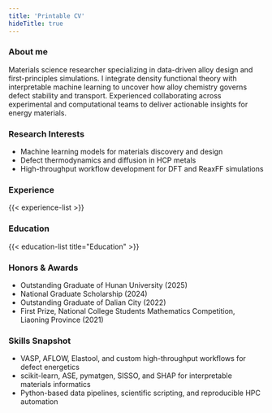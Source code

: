 ```yaml
---
title: 'Printable CV'
hideTitle: true
---
```


### About me

Materials science researcher specializing in data-driven alloy design and first-principles simulations. I integrate density functional theory with interpretable machine learning to uncover how alloy chemistry governs defect stability and transport. Experienced collaborating across experimental and computational teams to deliver actionable insights for energy materials.

### Research Interests

- Machine learning models for materials discovery and design
- Defect thermodynamics and diffusion in HCP metals
- High-throughput workflow development for DFT and ReaxFF simulations

### Experience

{{< experience-list >}}

### Education

{{< education-list title="Education" >}}

### Honors & Awards

- Outstanding Graduate of Hunan University (2025)
- National Graduate Scholarship (2024)
- Outstanding Graduate of Dalian City (2022)
- First Prize, National College Students Mathematics Competition, Liaoning Province (2021)

### Skills Snapshot

- VASP, AFLOW, Elastool, and custom high-throughput workflows for defect energetics
- scikit-learn, ASE, pymatgen, SISSO, and SHAP for interpretable materials informatics
- Python-based data pipelines, scientific scripting, and reproducible HPC automation
